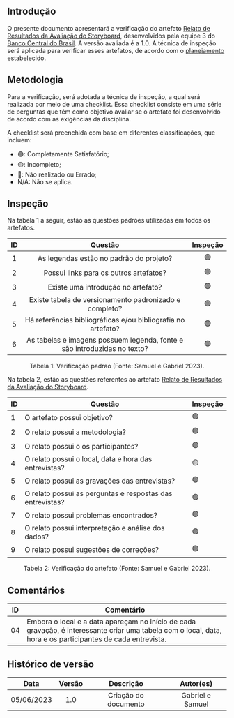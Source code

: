 ## Introdução

O presente documento apresentará a verificação do artefato [Relato de Resultados da Avaliação do Storyboard](https://interacao-humano-computador.github.io/2023.1-BancoCentral/#/design_prototipo/storyboard/relato_resultados), desenvolvidos pela equipe 3 do [Banco Central do Brasil](https://interacao-humano-computador.github.io/2023.1-BancoCentral/). A versão avaliada é a 1.0. A técnica de inspeção será aplicada para verificar esses artefatos, de acordo com o [planejamento](../planejamento.md) estabelecido.

## Metodologia

Para a verificação, será adotada a técnica de inspeção, a qual será realizada por meio de uma checklist. Essa checklist consiste em uma série de perguntas que têm como objetivo avaliar se o artefato foi desenvolvido de acordo com as exigências da disciplina.

A checklist será preenchida com base em diferentes classificações, que incluem:

- 🟢: Completamente Satisfatório;
- 🟡: Incompleto;
- 🔴: Não realizado ou Errado;
- N/A: Não se aplica.

## Inspeção

Na tabela 1 a seguir, estão as questões padrões utilizadas em todos os artefatos.

| ID |                                 Questão                                 | Inspeção |
| :-: | :-----------------------------------------------------------------------: | :--------: |
| 1 |                 As legendas estão no padrão do projeto?                 |     🟢     |
| 2 |                  Possui links para os outros artefatos?                  |     🟢     |
| 3 |                   Existe uma introdução no artefato?                   |     🟢     |
| 4 |          Existe tabela de versionamento padronizado e completo?          |     🟢     |
| 5 |      Há referências bibliográficas e/ou bibliografia no artefato?      |     🟢     |
| 6 | As tabelas e imagens possuem legenda, fonte e são introduzidas no texto? |     🟢     |

<div style="text-align: center">
    <p> Tabela 1: Verificação padrao (Fonte: Samuel e Gabriel 2023).</p>
</div>

Na tabela 2, estão as questões referentes ao artefato [Relato de Resultados da Avaliação do Storyboard](https://interacao-humano-computador.github.io/2023.1-BancoCentral/#/design_prototipo/storyboard/relato_resultados).

| ID | Questão                                                  | Inspeção |
| -- | --------------------------------------------------------- | ---------- |
| 1  | O artefato possui objetivo?                               | 🟢         |
| 2  | O relato possui a metodologia?                            | 🟢         |
| 3  | O relato possui o os participantes?                       | 🟢         |
| 4  | O relato possui o local, data e hora das entrevistas?    | 🟡         |
| 5  | O relato possui as gravações das entrevistas?           | 🟢         |
| 6  | O relato possui as perguntas e respostas das entrevistas? | 🟢         |
| 7  | O relato possui problemas encontrados?                    | 🟢         |
| 8  | O relato possui interpretação e análise dos dados?     | 🟢         |
| 9  | O relato possui sugestões de correções?                | 🟢         |

<div style="text-align: center">
    <p> Tabela 2: Verificação do artefato (Fonte: Samuel e Gabriel 2023).</p>
</div>

## Comentários

| ID | Comentário                                                                                                                                                      |
| -- | ---------------------------------------------------------------------------------------------------------------------------------------------------------------- |
| 04 | Embora o local e a data apareçam no início de cada gravação, é interessante criar uma tabela com o local, data, hora e os participantes de cada entrevista. |

## Histórico de versão

|    Data    | Versão |      Descrição      |    Autor(es)    |
| :--------: | :-----: | :--------------------: | :--------------: |
| 05/06/2023 |   1.0   | Criação do documento | Gabriel e Samuel |
